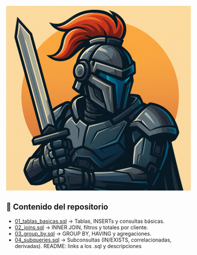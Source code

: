 ![Portfolio SQL](./Glciber.png)
 ## 📂 Contenido del repositorio
- [01_tablas_basicas.sql](./01_tablas_basicas.sql) → Tablas, INSERTs y consultas básicas.
- [02_joins.sql](./02_joins.sql) → INNER JOIN, filtros y totales por cliente.
- [03_group_by.sql](./03_group_by.sql) → GROUP BY, HAVING y agregaciones.
- [04_subqueries.sql](./04_subqueries.sql) → Subconsultas (IN/EXISTS, correlacionadas, derivadas).
README: links a los .sql y descripciones
